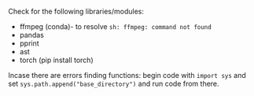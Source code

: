 Check for the following libraries/modules:
* ffmpeg (conda)- to resolve `sh: ffmpeg: command not found`
* pandas
* pprint
* ast
* torch (pip install torch)

Incase there are errors finding functions:
begin code with `import sys` and set `sys.path.append("base_directory")` and run code from there.

